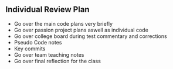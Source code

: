 ## Individual Review Plan
+ Go over the main code plans very briefly 
+ Go over passion project plans aswell as individual code
+ Go over college board during test commentary and corrections
+ Pseudo Code notes
+ Key commits
+ Go over team teaching notes
+ Go over final reflection for the class